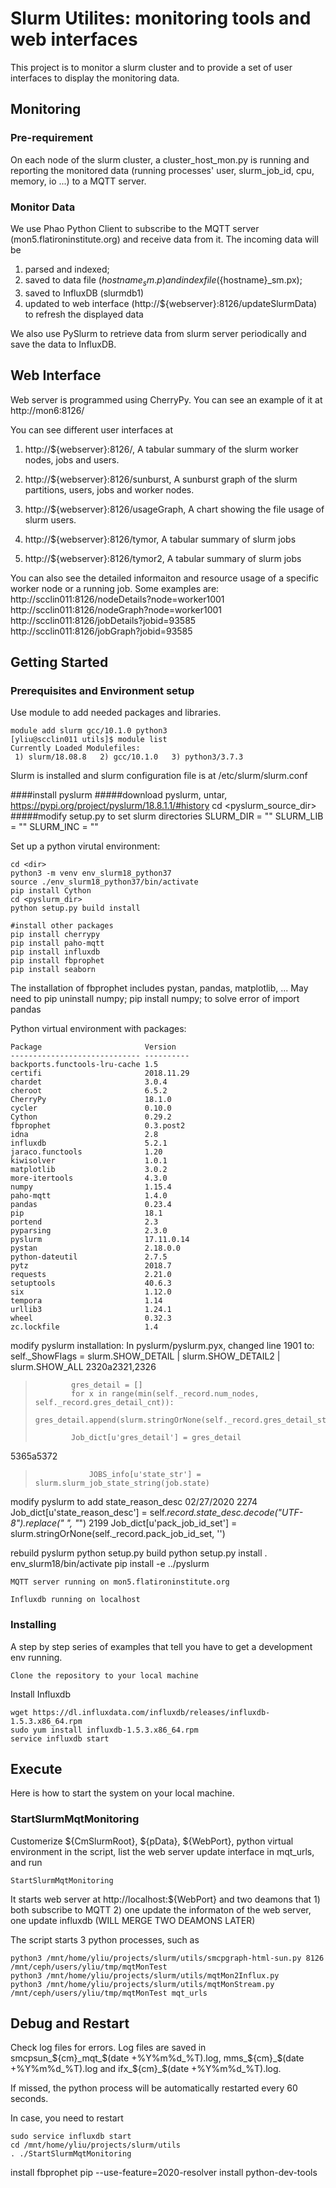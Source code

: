 # Slurm Utilites: monitoring tools and web interfaces

This project is to monitor a slurm cluster and to provide a set of user interfaces to display the monitoring data.

## Monitoring
### Pre-requirement
On each node of the slurm cluster, a cluster_host_mon.py is running and reporting the monitored data (running processes' user, slurm_job_id, cpu, memory, io ...) to a MQTT server.
### Monitor Data
We use Phao Python Client to subscribe to the MQTT server (mon5.flatironinstitute.org) and receive data from it. The incoming data will be 
1) parsed and indexed; 
2) saved to data file (${hostname}_sm.p) and index file (${hostname}_sm.px); 
3) saved to InfluxDB (slurmdb1)
3) updated to web interface (http://${webserver}:8126/updateSlurmData) to refresh the displayed data

We also use PySlurm to retrieve data from slurm server periodically and save the data to InfluxDB.

## Web Interface
Web server is programmed using CherryPy. You can see an example of it at http://mon6:8126/

You can see different user interfaces at
1) http://${webserver}:8126/,
A tabular summary of the slurm worker nodes, jobs and users.

2) http://${webserver}:8126/sunburst,
A sunburst graph of the slurm partitions, users, jobs and worker nodes.

3) http://${webserver}:8126/usageGraph,
A chart showing the file usage of slurm users.

4) http://${webserver}:8126/tymor,
A tabular summary of slurm jobs

4) http://${webserver}:8126/tymor2,
A tabular summary of slurm jobs

You can also see the detailed informaiton and resource usage of a specific worker node or a running job. Some examples are:
http://scclin011:8126/nodeDetails?node=worker1001
http://scclin011:8126/nodeGraph?node=worker1001
http://scclin011:8126/jobDetails?jobid=93585
http://scclin011:8126/jobGraph?jobid=93585

## Getting Started

### Prerequisites and Environment setup
Use module to add needed packages and libraries.
```
module add slurm gcc/10.1.0 python3
[yliu@scclin011 utils]$ module list
Currently Loaded Modulefiles:
 1) slurm/18.08.8   2) gcc/10.1.0   3) python3/3.7.3  
```
Slurm is installed and slurm configuration file is at /etc/slurm/slurm.conf

####install pyslurm
#####download pyslurm, untar,
https://pypi.org/project/pyslurm/18.8.1.1/#history
cd <pyslurm_source_dir>
#####modify setup.py to set slurm directories
SLURM_DIR = ""
SLURM_LIB = ""
SLURM_INC = ""

Set up a python virutal environment:
```
cd <dir>
python3 -m venv env_slurm18_python37
source ./env_slurm18_python37/bin/activate
pip install Cython
cd <pyslurm_dir>
python setup.py build install

#install other packages
pip install cherrypy
pip install paho-mqtt
pip install influxdb
pip install fbprophet
pip install seaborn
```
The installation of fbprophet includes pystan, pandas, matplotlib, ...
May need to pip uninstall numpy; pip install numpy; to solve error of import pandas 

Python virtual environment with packages:
```
Package                       Version   
----------------------------- ----------
backports.functools-lru-cache 1.5       
certifi                       2018.11.29
chardet                       3.0.4     
cheroot                       6.5.2     
CherryPy                      18.1.0    
cycler                        0.10.0    
Cython                        0.29.2    
fbprophet                     0.3.post2 
idna                          2.8       
influxdb                      5.2.1     
jaraco.functools              1.20      
kiwisolver                    1.0.1     
matplotlib                    3.0.2     
more-itertools                4.3.0     
numpy                         1.15.4    
paho-mqtt                     1.4.0     
pandas                        0.23.4    
pip                           18.1      
portend                       2.3       
pyparsing                     2.3.0     
pyslurm                       17.11.0.14
pystan                        2.18.0.0  
python-dateutil               2.7.5     
pytz                          2018.7    
requests                      2.21.0    
setuptools                    40.6.3    
six                           1.12.0    
tempora                       1.14      
urllib3                       1.24.1    
wheel                         0.32.3    
zc.lockfile                   1.4       
```

modify pyslurm installation:
In pyslurm/pyslurm.pyx, changed line 1901 to:
        self._ShowFlags = slurm.SHOW_DETAIL | slurm.SHOW_DETAIL2 | slurm.SHOW_ALL
2320a2321,2326
>             gres_detail = []
>             for x in range(min(self._record.num_nodes, self._record.gres_detail_cnt)):
>                 gres_detail.append(slurm.stringOrNone(self._record.gres_detail_str[x],''))
>                                    
>             Job_dict[u'gres_detail'] = gres_detail
> 
5365a5372
>                 JOBS_info[u'state_str'] = slurm.slurm_job_state_string(job.state)
modify pyslurm to add state_reason_desc 02/27/2020
2274                 Job_dict[u'state_reason_desc'] = self._record.state_desc.decode("UTF-8").replace(" ", "_")
2199                 Job_dict[u'pack_job_id_set'] = slurm.stringOrNone(self._record.pack_job_id_set, '')



rebuild pyslurm
python setup.py build
python setup.py install
. env_slurm18/bin/activate
pip install -e ../pyslurm

```
MQTT server running on mon5.flatironinstitute.org
```

```
Influxdb running on localhost
```

### Installing

A step by step series of examples that tell you have to get a development env running.

```
Clone the repository to your local machine
```

Install Influxdb

```
wget https://dl.influxdata.com/influxdb/releases/influxdb-1.5.3.x86_64.rpm
sudo yum install influxdb-1.5.3.x86_64.rpm
service influxdb start
```

## Execute

Here is how to start the system on your local machine.

### StartSlurmMqtMonitoring 

Customerize ${CmSlurmRoot}, ${pData}, ${WebPort}, python virtual environment in the script, list the web server update interface in mqt_urls, and run
```
StartSlurmMqtMonitoring
```
It starts web server at http://localhost:${WebPort} and two deamons that 1) both subscribe to MQTT 2) one update the informaton of the web server, one update influxdb (WILL MERGE TWO DEAMONS LATER)

The script starts 3 python processes, such as 
```
python3 /mnt/home/yliu/projects/slurm/utils/smcpgraph-html-sun.py 8126 /mnt/ceph/users/yliu/tmp/mqtMonTest
python3 /mnt/home/yliu/projects/slurm/utils/mqtMon2Influx.py
python3 /mnt/home/yliu/projects/slurm/utils/mqtMonStream.py /mnt/ceph/users/yliu/tmp/mqtMonTest mqt_urls
```
## Debug and Restart

Check log files for errors. Log files are saved in smcpsun_${cm}_mqt_$(date +%Y%m%d_%T).log, mms_${cm}_$(date +%Y%m%d_%T).log and ifx_${cm}_$(date +%Y%m%d_%T).log.

If missed, the python process will be automatically restarted every 60 seconds.

In case, you need to restart
```
sudo service influxdb start
cd /mnt/home/yliu/projects/slurm/utils
. ./StartSlurmMqtMonitoring
```


install fbprophet
pip --use-feature=2020-resolver install python-dev-tools

